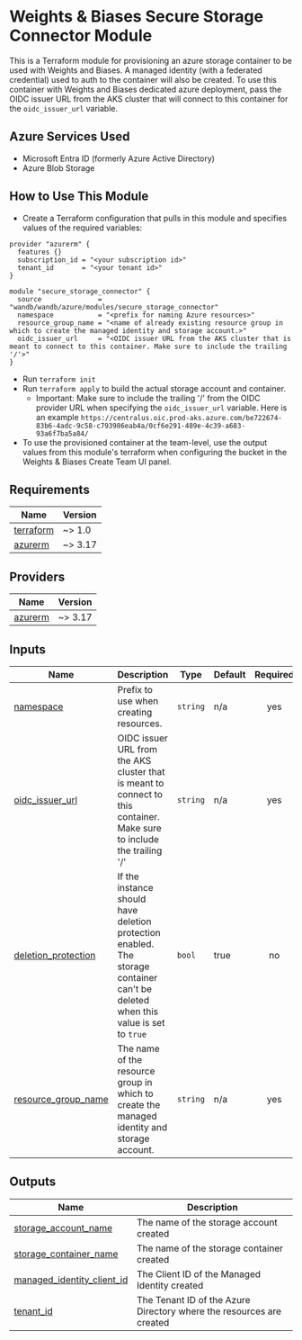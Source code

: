 # Weights & Biases Secure Storage Connector Module

This is a Terraform module for provisioning an azure storage container to be used with Weights and Biases.
A managed identity (with a federated credential) used to auth to the container will also be created. To use this container with Weights and Biases
dedicated azure deployment, pass the OIDC issuer URL from the AKS cluster that will connect to this container for the `oidc_issuer_url` variable. 

## Azure Services Used

- Microsoft Entra ID (formerly Azure Active Directory)
- Azure Blob Storage

## How to Use This Module

- Create a Terraform configuration that pulls in this module and specifies
  values of the required variables:

```
provider "azurerm" {
  features {} 
  subscription_id = "<your subscription id>"
  tenant_id       = "<your tenant id>"
}

module "secure_storage_connector" {
  source              = "wandb/wandb/azure/modules/secure_storage_connector"
  namespace           = "<prefix for naming Azure resources>"
  resource_group_name = "<name of already existing resource group in which to create the managed identity and storage account.>"
  oidc_issuer_url     = "<OIDC issuer URL from the AKS cluster that is meant to connect to this container. Make sure to include the trailing '/'>"
}
```

- Run `terraform init`
- Run `terraform apply` to build the actual storage account and container.
  - Important: Make sure to include the trailing '/' from the OIDC provider URL when specifying the `oidc_issuer_url` variable.
Here is an example `https://centralus.oic.prod-aks.azure.com/be722674-83b6-4adc-9c58-c793986eab4a/0cf6e291-489e-4c39-a683-93a6f7ba5a84/`
- To use the provisioned container at the team-level, use the output values from this module's terraform when configuring the bucket in the Weights & Biases Create Team UI panel. 

<!-- BEGIN_TF_DOCS -->

## Requirements

| Name                                                                     | Version |
|--------------------------------------------------------------------------| ------- |
| <a name="requirement_terraform"></a> [terraform](#requirement\_terraform) | ~> 1.0 |
| <a name="requirement_azurerm"></a> [azurerm](#requirement\_azurerm) | ~> 3.17 |

## Providers

| Name | Version |
|------|---------|
| <a name="provider_azurerm"></a> [azurerm](#provider\_azurerm) | ~> 3.17 |

## Inputs

| Name                                                                                       | Description                                                                                                                      | Type     | Default | Required |
|--------------------------------------------------------------------------------------------|----------------------------------------------------------------------------------------------------------------------------------|----------|---------|:--------:|
| <a name="input_namespace"></a> [namespace](#input_namespace)                               | Prefix to use when creating resources.                                                                                           | `string` | n/a     |   yes    |
| <a name="input_oidc_issuer_url"></a> [oidc_issuer_url](#input_oidc_issuer_url)             | OIDC issuer URL from the AKS cluster that is meant to connect to this container. Make sure to include the trailing '/'           | `string` | n/a     |   yes    |
| <a name="input_deletion_protection"></a> [deletion_protection](#input_deletion_protection) | If the instance should have deletion protection enabled. The storage container can't be deleted when this value is set to `true` | `bool`   | true    |    no    |
| <a name="input_resource_group_name"></a> [resource_group_name](#input_resource_group_name) | The name of the resource group in which to create the managed identity and storage account.                                      | `string` | n/a     |   yes    |

## Outputs

| Name                                                                                                | Description                                                          |
|-----------------------------------------------------------------------------------------------------|----------------------------------------------------------------------|
| <a name="storage_account_name"></a> [storage_account_name](#storage_account_name)                   | The name of the storage account created                              |
| <a name="storage_container_name"></a> [storage_container_name](#storage_container_name)             | The name of the storage container created                            |
| <a name="managed_identity_client_id"></a> [managed_identity_client_id](#managed_identity_client_id) | The Client ID of the Managed Identity created                        |
| <a name="tenant_id"></a> [tenant_id](#tenant_id)                                                    | The Tenant ID of the Azure Directory where the resources are created |

<!-- END_TF_DOCS -->